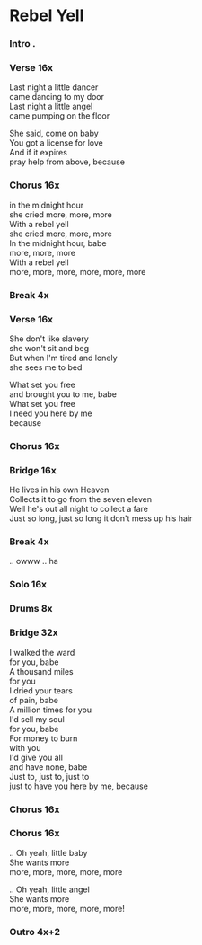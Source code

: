 # Rebel Yell


### Intro  .

### Verse  16x
Last night a little dancer  
came dancing to my door  
Last night a little angel  
came pumping on the floor  

She said, come on baby  
You got a license for love  
And if it expires  
pray help from above, because  

### Chorus  16x
in the midnight hour  
she cried more, more, more  
With a rebel yell  
she cried more, more, more  
In the midnight hour, babe  
more, more, more  
With a rebel yell  
more, more, more, more, more, more  

### Break  4x

### Verse  16x
She don't like slavery  
she won't sit and beg  
But when I'm tired and lonely  
she sees me to bed  

What set you free  
and brought you to me, babe  
What set you free  
I need you here by me  
because  

### Chorus  16x

### Bridge  16x
He lives in his own Heaven  
Collects it to go from the seven eleven  
Well he's out all night to collect a fare  
Just so long, just so long it don't mess up his hair  

### Break  4x
..
owww .. ha

### Solo  16x

### Drums  8x

### Bridge  32x
I walked the ward  
for you, babe  
A thousand miles  
for you  
I dried your tears  
of pain, babe  
A million times for you  
I'd sell my soul  
for you, babe  
For money to burn  
with you  
I'd give you all  
and have none, babe  
Just to, just to, just to  
just to have you here by me, because  

### Chorus  16x

### Chorus  16x
..
Oh yeah, little baby  
She wants more  
more, more, more, more, more  

..
Oh yeah, little angel  
She wants more  
more, more, more, more, more!

### Outro 4x+2  